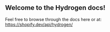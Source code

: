 ## Welcome to the Hydrogen docs!

Feel free to browse through the docs here or at: https://shopify.dev/api/hydrogen/
